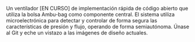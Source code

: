 Un ventilador [EN CURSO] de implementación rápida de código abierto que utiliza la bolsa Ambu-bag como componente central. El sistema utiliza microelectrónica para detectar y controlar de forma segura las características de presión y flujo, operando de forma semiautónoma. Únase al Git y eche un vistazo a las imágenes de diseño actuales.